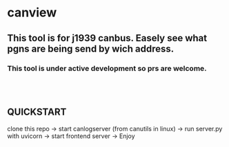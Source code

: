 # canview
## This tool is for j1939 canbus. Easely see what pgns are being send by wich address.
### This tool is under active development so prs are welcome.
<br>
<br>

## QUICKSTART
clone this repo -> start canlogserver (from canutils in linux) -> run server.py with uvicorn -> start frontend server -> Enjoy
